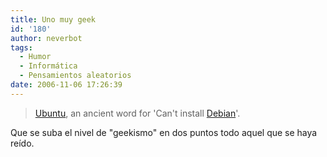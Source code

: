 ```yaml
---
title: Uno muy geek
id: '180'
author: neverbot
tags:
  - Humor
  - Informática
  - Pensamientos aleatorios
date: 2006-11-06 17:26:39
---
```


> [Ubuntu](http://www.ubuntu.com/), an ancient word for 'Can't install [Debian](http://www.debian.org/)'.

Que se suba el nivel de "geekismo" en dos puntos todo aquel que se haya reído.